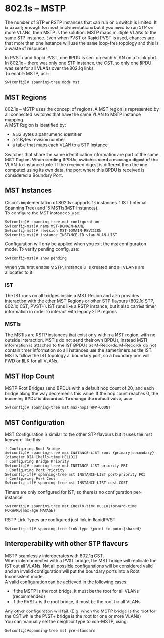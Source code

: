 # 802.1s – MSTP

The number of STP or RSTP instances that can run on a switch is limited. It is usually enough for most implementations but if you need to run STP on more VLANs, then MSTP is the solution. MSTP maps multiple VLANs to the same STP instance. Even when PVST or Rapid PVST is used, chances are that more than one instance will use the same loop-free topology and this is a waste of resources.

In PVST+ and Rapid PVST, one BPDU is sent on each VLAN on a trunk port. In 802.1q – there was only one STP instance, the CST, so only one BPDU was sent for all VLANs over the 802.1q links.\
To enable MSTP, use:

```
Sw(config)# spanning-tree mode mst
```

## MST Regions

802.1s – MSTP uses the concept of regions. A MST region is represented by all connected switches that have the same VLAN to MSTP instance mapping.\
A MST Region is identified by:

* a 32 Bytes alpahnumeric identifier
* a 2 Bytes revision number
* a table that maps each VLAN to a STP instance

Switches that share the same identification information are part of the same MST Region. When sending BPDUs, switches send a message digest of the VLAN-to-instance table. If the received digest is different then the one computed using its own data, the port where this BPDU is received is considered a Boundary Port.

## MST Instances

Cisco’s implementation of 802.1s supports 16 instances, 1 IST (Internal Spanning Tree) and 15 MSTIs(MST Instances).\
To configure the MST instances, use:

```
Sw(config)# spanning-tree mst configuration
Sw(config-mst)# name MST-DOMAIN-NAME
Sw(config-mst)# revision MST-DOMAIN-REVISION
Sw(config-mst)# instance INSTANCE-ID vlan VLAN-LIST
```

Configuration will only be applied when you exit the mst configuration mode. To verify pending config, use:

```
Sw(config-mst)# show pending
```

When you first enable MSTP, Instance 0 is created and all VLANs are allocated to it.

### IST

The IST runs on all bridges inside a MST Region and also provides interaction with the other MST Regions or other STP flavours (802.1d STP, 802.1q CST, PVST+). IST runs like a RSTP instance, but it also carries timer information in order to interact with legacy STP regions.

### MSTIs

The MSTIs are RSTP instances that exist only within a MST region, with no outside interaction. MSTIs do not send their own BPDUs, instead MSTI information is attached to the IST BPDUs as M-Records. M-Records do not contain timer information so all instances use the same timers as the IST. MSTIs follow the IST topology at boundary port, so a boundary port will FWD or BLK for all VLANs.

## MST Hop Count

MSTP Root Bridges send BPDUs with a default hop count of 20, and each bridge along the way decrements this value. If the hop count reaches 0, the incoming BPDU is discarded. To change the default value, use:

```
Sw(config)# spanning-tree mst max-hops HOP-COUNT
```

## MST Configuration

MST Configuration is similar to the other STP flavours but it uses the mst keyword, like this:

```
! Configuring Root Bridge
Sw(config)# spanning-tree mst INSTANCE-LIST root {primary|secondary} [diameter DIA [hello-time HELLO]]
! Configuring Bridge Priority
Sw(config)# spanning-tree mst INSTANCE-LIST priority PRI
! Configuring Port Priority
Sw(config-if)# spanning-tree mst INSTANCE-LIST port-priority PRI
! Configuring Port Cost
Sw(config-if)# spanning-tree mst INSTANCE-LIST cost COST
```

Timers are only configured for IST, so there is no configuration per-instance:

```
Sw(config)# spanning-tree mst {hello-time HELLO|forward-time FORWARD|max-age MAXAGE}
```

RSTP Link Types are configured just link in RapidPVST

```
Sw(config-if)# spanning-tree link-type {point-to-point|shared}
```

## Interoperability with other STP flavours

MSTP seamlessly interoperates with 802.1q CST.\
When interconnected with a PVST bridge, the MST bridge will replicate the IST out all VLANs. Not all possible configurations will be considered valid and an invalid configuration will put the boundary ports into a Root Inconsistent mode.\
A valid configuration can be achieved in the following cases:

* If the MSTP is the root bridge, it must be the root for all VLANs (recommended)
* If the PVST+ is the root bridge, it must be the root for all VLANs

Any other configuration will fail. (E.g. when the MSTP bridge is the root for the CST while the PVST+ bridge is the root for one or more VLANs)\
You can manually set the neighbor type to non-MSTP, using:

```
Sw(config)#spanning-tree mst pre-standard
```
